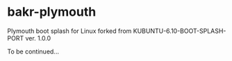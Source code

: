# bakr-plymouth
Plymouth boot splash for Linux forked from KUBUNTU-6.10-BOOT-SPLASH-PORT ver. 1.0.0

To be continued...
